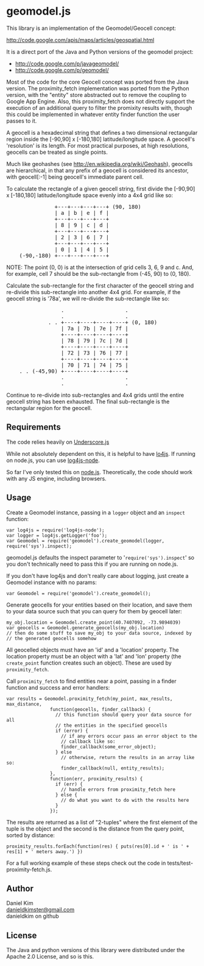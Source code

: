 # geomodel.js

This library is an implementation of the Geomodel/Geocell concept:

http://code.google.com/apis/maps/articles/geospatial.html

It is a direct port of the Java and Python versions of the geomodel project:

- http://code.google.com/p/javageomodel/
- http://code.google.com/p/geomodel/

Most of the code for the core Geocell concept was ported from the Java version.
The proximity\_fetch implementation was ported from the Python version, with 
the "entity" store abstracted out to remove the coupling to Google App Engine.
Also, this proximity\_fetch does not directly support the execution of an
additional query to filter the promixity results with, though this could be
implemented in whatever entity finder function the user passes to it.   

A geocell is a hexadecimal string that defines a two dimensional rectangular
region inside the [-90,90] x [-180,180] latitude/longitude space. A geocell's
'resolution' is its length. For most practical purposes, at high resolutions,
geocells can be treated as single points.

Much like geohashes (see http://en.wikipedia.org/wiki/Geohash), geocells are 
hierarchical, in that any prefix of a geocell is considered its ancestor, with
geocell[:-1] being geocell's immediate parent cell.

To calculate the rectangle of a given geocell string, first divide the
[-90,90] x [-180,180] latitude/longitude space evenly into a 4x4 grid like so:

<pre>
               +---+---+---+---+ (90, 180)
               | a | b | e | f |
               +---+---+---+---+
               | 8 | 9 | c | d |
               +---+---+---+---+
               | 2 | 3 | 6 | 7 |
               +---+---+---+---+
               | 0 | 1 | 4 | 5 |
    (-90,-180) +---+---+---+---+
</pre>

NOTE: The point (0, 0) is at the intersection of grid cells 3, 6, 9 and c. And,
for example, cell 7 should be the sub-rectangle from (-45, 90) to (0, 180).   

Calculate the sub-rectangle for the first character of the geocell string and
re-divide this sub-rectangle into another 4x4 grid. For example, if the geocell
string is '78a', we will re-divide the sub-rectangle like so:

<pre>
                 .                   .
                 .                   .
             . . +----+----+----+----+ (0, 180)
                 | 7a | 7b | 7e | 7f |
                 +----+----+----+----+
                 | 78 | 79 | 7c | 7d |
                 +----+----+----+----+
                 | 72 | 73 | 76 | 77 |
                 +----+----+----+----+
                 | 70 | 71 | 74 | 75 |
    . . (-45,90) +----+----+----+----+
                 .                   .
                 .                   .
</pre>

Continue to re-divide into sub-rectangles and 4x4 grids until the entire
geocell string has been exhausted. The final sub-rectangle is the rectangular
region for the geocell.    

## Requirements

The code relies heavily on
[Underscore.js](http://documentcloud.github.com/underscore/)

While not absolutely dependent on this, it is helpful to have
[lo4js](http://log4js.berlios.de/). If running on node.js, you can use
[log4js-node](http://github.com/csausdev/log4js-node).

So far I've only tested this on [node.js](http://nodejs.org/). Theoretically,
the code should work with any JS engine, including browsers.

## Usage

Create a Geomodel instance, passing in a <code>logger</code> object and an
<code>inspect</code> function:

    var log4js = require('log4js-node');
    var logger = log4js.getLogger('foo');  
    var Geomodel = require('geomodel').create_geomodel(logger, require('sys').inspect);

geomodel.js defaults the inspect parameter to
'<code>require('sys').inspect</code>' so you don't technically need to pass this
if you are running on node.js.

If you don't have log4js and don't really care about logging, just create a
Geomodel instance with no params:

    var Geomodel = require('geomodel').create_geomodel();

Generate geocells for your entities based on their location, and save them to
your data source such that you can query for them by geocell later:

    my_obj.location = Geomodel.create_point(40.7407092, -73.9894039)
    var geocells = Geomodel.generate_geocells(my_obj.location)
    // then do some stuff to save my_obj to your data source, indexed by 
    // the generated geocells somehow 

All geocelled objects must have an 'id' and a 'location' property. The location
property must be an object with a 'lat' and 'lon' property (the
<code>create_point</code> function creates such an object). These are used by
<code>proximity\_fetch</code>.

Call <code>proximity\_fetch</code> to find entities near a point, passing in a
finder function and success and error handlers:

    var results = Geomodel.proximity_fetch(my_point, max_results, max_distance,
                    function(geocells, finder_callback) {
                      // this function should query your data source for all 
                      // the entities in the specified geocells 
                      if (error) {
                        // if any errors occur pass an error object to the 
                        // callback like so:
                        finder_callback(some_error_object);
                      } else 
                        // otherwise, return the results in an array like so:
                        finder_callback(null, entity_results);
                    }, 
                    function(err, proximity_results) {
                      if (err) {
                        // handle errors from proximity_fetch here
                      } else {
                        // do what you want to do with the results here                        
                      }
                    });

The results are returned as a list of "2-tuples" where the first element of the
tuple is the object and the second is the distance from the query point, sorted
by distance:

    proximity_results.forEach(function(res) { puts(res[0].id + ' is ' + res[1] + ' meters away.') })

For a full working example of these steps check out the code in
tests/test-proximity-fetch.js.

## Author

Daniel Kim  
danieldkimster@gmail.com  
danieldkim on github

## License

The Java and python versions of this library were distributed under the 
Apache 2.0 License, and so is this.

